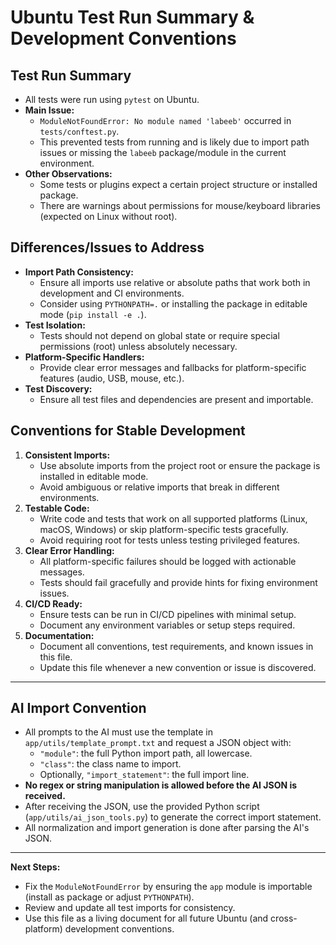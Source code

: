 # Ubuntu Test Run Summary & Development Conventions

## Test Run Summary
- All tests were run using `pytest` on Ubuntu.
- **Main Issue:**
  - `ModuleNotFoundError: No module named 'labeeb'` occurred in `tests/conftest.py`.
  - This prevented tests from running and is likely due to import path issues or missing the `labeeb` package/module in the current environment.
- **Other Observations:**
  - Some tests or plugins expect a certain project structure or installed package.
  - There are warnings about permissions for mouse/keyboard libraries (expected on Linux without root).

## Differences/Issues to Address
- **Import Path Consistency:**
  - Ensure all imports use relative or absolute paths that work both in development and CI environments.
  - Consider using `PYTHONPATH=.` or installing the package in editable mode (`pip install -e .`).
- **Test Isolation:**
  - Tests should not depend on global state or require special permissions (root) unless absolutely necessary.
- **Platform-Specific Handlers:**
  - Provide clear error messages and fallbacks for platform-specific features (audio, USB, mouse, etc.).
- **Test Discovery:**
  - Ensure all test files and dependencies are present and importable.

## Conventions for Stable Development
1. **Consistent Imports:**
   - Use absolute imports from the project root or ensure the package is installed in editable mode.
   - Avoid ambiguous or relative imports that break in different environments.
2. **Testable Code:**
   - Write code and tests that work on all supported platforms (Linux, macOS, Windows) or skip platform-specific tests gracefully.
   - Avoid requiring root for tests unless testing privileged features.
3. **Clear Error Handling:**
   - All platform-specific failures should be logged with actionable messages.
   - Tests should fail gracefully and provide hints for fixing environment issues.
4. **CI/CD Ready:**
   - Ensure tests can be run in CI/CD pipelines with minimal setup.
   - Document any environment variables or setup steps required.
5. **Documentation:**
   - Document all conventions, test requirements, and known issues in this file.
   - Update this file whenever a new convention or issue is discovered.

---

## AI Import Convention

- All prompts to the AI must use the template in `app/utils/template_prompt.txt` and request a JSON object with:
  - `"module"`: the full Python import path, all lowercase.
  - `"class"`: the class name to import.
  - Optionally, `"import_statement"`: the full import line.
- **No regex or string manipulation is allowed before the AI JSON is received.**
- After receiving the JSON, use the provided Python script (`app/utils/ai_json_tools.py`) to generate the correct import statement.
- All normalization and import generation is done after parsing the AI's JSON.

---

**Next Steps:**
- Fix the `ModuleNotFoundError` by ensuring the `app` module is importable (install as package or adjust `PYTHONPATH`).
- Review and update all test imports for consistency.
- Use this file as a living document for all future Ubuntu (and cross-platform) development conventions. 
